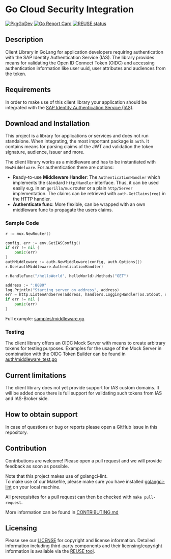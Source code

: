 # Go Cloud Security Integration

[![PkgGoDev](https://pkg.go.dev/badge/github.com/sap/cloud-security-client-go/auth)](https://pkg.go.dev/github.com/sap/cloud-security-client-go/auth)
[![Go Report Card](https://goreportcard.com/badge/github.com/SAP/cloud-security-client-go)](https://goreportcard.com/report/github.com/SAP/cloud-security-client-go)
[![REUSE status](https://api.reuse.software/badge/github.com/SAP/cloud-security-client-go)](https://api.reuse.software/info/github.com/SAP/cloud-security-client-go)

## Description
Client Library in GoLang for application developers requiring authentication with the SAP Identity Authentication Service (IAS). The library provides means for validating the Open ID Connect Token (OIDC) and accessing authentication information like user uuid, user attributes and audiences from the token.

## Requirements
In order to make use of this client library your application should be integrated with the [SAP Identity Authentication Service (IAS)](https://help.sap.com/viewer/6d6d63354d1242d185ab4830fc04feb1/LATEST/en-US/d17a116432d24470930ebea41977a888.html).

## Download and Installation
This project is a library for applications or services and does not run standalone.
When integrating, the most important package is `auth`. It contains means for parsing claims of the JWT and validation 
the token signature, audience, issuer and more.

The client library works as a middleware and has to be instantiated with `NewMiddelware`. For authentication there are options: 
 - Ready-to-use **Middleware Handler**: The `AuthenticationHandler` which implements the standard `http/Handler` interface. Thus, it can be used easily e.g. in an `gorilla/mux` router or a plain `http/Server` implementation. The claims can be retrieved with `auth.GetClaims(req)` in the HTTP handler.
 - **Authenticate func**: More flexible, can be wrapped with an own middleware func to propagate the users claims. 

 
### Sample Code

```go
r := mux.NewRouter()

config, err := env.GetIASConfig()
if err != nil {
    panic(err)
}
authMiddleware := auth.NewMiddleware(config, auth.Options{})
r.Use(authMiddleware.AuthenticationHandler)

r.HandleFunc("/helloWorld", helloWorld).Methods("GET")

address := ":8080"
log.Println("Starting server on address", address)
err = http.ListenAndServe(address, handlers.LoggingHandler(os.Stdout, r))
if err != nil {
    panic(err)
}   
```
Full example: [samples/middleware.go](samples/middleware.go)

### Testing
The client library offers an OIDC Mock Server with means to create arbitrary tokens for testing purposes. Examples for the usage of the Mock Server in combination with the OIDC Token Builder can be found in [auth/middleware_test.go](auth/middleware_test.go) 

## Current limitations
The client library does not yet provide support for IAS custom domains. It will be added once there is full support for validating such tokens from IAS and IAS-Broker side.

## How to obtain support
In case of questions or bug or reports please open a GitHub Issue in this repository.

## Contribution
Contributions are welcome! Please open a pull request and we will provide feedback as soon as possible.

Note that this project makes use of golangci-lint.  
To make use of our Makefile, please make sure you have installed [golangci-lint](https://golangci-lint.run/usage/install/#local-installation) on your local machine.

All prerequisites for a pull request can then be checked with `make pull-request`. 

More information can be found in [CONTRIBUTING.md](./CONTRIBUTING.md)

## Licensing
Please see our [LICENSE](./LICENSE) for copyright and license information. Detailed information including third-party components and their licensing/copyright information is available via the [REUSE tool](https://api.reuse.software/info/github.com/SAP/cloud-security-client-go).
